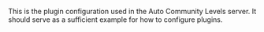 This is the plugin configuration used in the Auto Community Levels server. It should serve as a sufficient example for how to configure plugins.